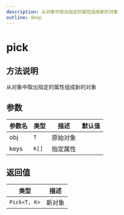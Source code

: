 ```yaml
---
description: 从对象中取出指定的属性组成新的对象
outline: deep
---
```


# pick

## 方法说明

从对象中取出指定的属性组成新的对象

## 参数

| 参数名 | 类型 | 描述 | 默认值 |
| --- | --- | --- | --- |
| obj | `T` | 原始对象 |  |
| keys | `K[]` | 指定属性 |  |

## 返回值

| 类型 | 描述 |
| --- | --- |
| `Pick<T, K>` | 新对象 |
